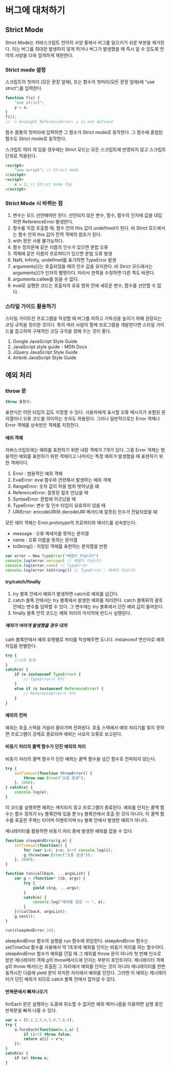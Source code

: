 # 버그에 대처하기

## Strict Mode

Strict Mode는 자바스크립트 언어의 사양 중에서 버그를 일으키기 쉬운 부분을 제거한다. 이는 버그를 최대한 발생하지 않게 하거나 버그가 발생했을 때 즉시 알 수 있도록 언어의 사양을 더욱 엄격하게 제한한다.

### Strict mode 설정

스크립트의 첫머리 (모든 문장 앞에), 또는 함수의 첫머리(모든 문장 앞에)에 "use strict";를 입력한다.
```js
function f(x) {
    "use strict";
    y = x;
}
f(2);
// -> Uncaught ReferenceError: y is not defined
```

함수 몸통의 첫머리에 입력하면 그 함수가 Strict mode로 동작한다. 그 함수에 중첩된 함수도 Strict mode로 동작한다.

스크립트 여러 개 있을 경우에는 Strict 모드는 모든 스크립트에 반영되지 않고 스크립트 단위로 적용된다.
```html
<script>
    "use script"; // Strict mode
</script>
<script>
    x = 2; // Strict mode 아님
</script>
```

### Strict Mode 시 바뀌는 점

1. 변수는 모드 선언해야만 한다. 선언되지 않은 변수, 함수, 함수의 인자에 값을 대입하면 ReferenceError 발생한다.
2. 함수를 직접 호출할 때, 함수 안의 this 값이 undefined가 된다. 비 Strict 모드에서는 함수 안의 this 값이 전역 객체의 참조가 된다.
3. with 문은 사용 불가능하다.
4. 함수 정의문에 같은 이름의 인수가 있으면 문법 오류
5. 객체에 같은 이름의 프로퍼티가 있으면 문법 오류 발생
6. NaN, Infinity, undefined를 표기하면 TypeError 발생
7. arguments[i]는 호출되었을 때의 인수 값을 유지한다. 비 Strict 모드에서는 arguments[i]가 인자의 별명이다. 따라서 한쪽을 수정하면 다른 쪽도 바뀐다.
8. arguments.callee를 읽을 수 없다.
9. eval로 실행한 코드는 호출자의 유효 범위 안에 새로운 변수, 함수를 선언할 수 없다.

### 스타일 가이드 활용하기

스타일 가이트란 프로그램을 작성할 때 버그를 피하고 가독성을 높이기 위해 권장되는 코딩 규칙을 정리한 것이다. 특히 여러 사람이 함께 프로그램을 개발한다면 스타일 가이드를 참고하여 구체적인 코딩 규칙을 정해 두는 것이 좋다.

1. Google JavaScript Style Guide
2. JavaScript style guide - MDN Docs
3. JQuery JavaScript Style Guide
4. Airbnb JavaScript Style Guide


## 예외 처리

### throw 문
```js
throw 표현식;
```
표현식은 어떤 타입의 값도 지정할 수 있다. 사용자에게 표시할 오류 메시지가 포함된 문자열이나 오류 코드를 의미하는 숫자도 허용된다. 그러나 일반적으로는 Error 객체나 Error 객체를 상속받은 객체를 지정한다.

#### 에러 객체
자바스크립트에는 예외를 표현하기 위한 내장 객체가 7개가 있다. 그중 Error 객체는 범용적인 예외를 표현하기 위한 객체이고 나머지는 특정 예외가 발생했을 때 표현하기 위한 객체이다.

1. Error : 범용적인 예외 객체
2. EvalError: eval 함수와 관련해서 발생하는 예외 객체
3. RangeError: 숫자 값이 허용 범위 벗어났을 떄
4. ReferenceError: 잘못된 참조 만났을 때
5. SyntaxError: 문법에 어긋났을 때
6. TypeError: 변수 및 인수 타입이 유효하지 않을 때
7. URIError: encodeURI와 decodeURI 메서드에 잘못된 인수가 전달되었을 떄

모든 에러 객체는 Error.prototype의 프로퍼티와 메서드를 상속받는다. 

- message : 오류 메세지를 뜻하는 문자열
- name : 오류 이름을 뜻하는 문자열
- toString() : 지정된 객체를 표현하는 문자열을 반환
```js
var error = New TypeError("배열이 아닙니다")
console.log(error.message) // 배열이 아닙니다
console.log(error.name) // TypeError
console.log(error.toString()) // TypeError : 배여리 아닙니다
```

#### try/catch/finally

1. try 블록 안에서 예외가 발생하면 catch로 예외를 넘긴다.
2. catch 블록 안에서는 try 블록에서 발생한 예외를 처리한다. catch 블록뒤의 괄호 안에는 변수를 입력할 수 있다. 그 변수에는 try 블록에서 던진 예외 값이 들어온다.
3. finally 블록 안의 코드는 예외 처리의 마지막에 반드시 실행된다. 

##### 예외가 여러개 발생했을 경우 대처

cath 블록안에서 예외 유형별로 처리를 작성해주면 도니다. instanceof 연산자로 예외 차입을 판별한다.

```js
try {
    //오류 발생
}
catch(e) {
    if (e instanceof TypeError) {
        // TypeError시 처리
    }
    else if (e instanceof ReferenceError) {
        // ReferenceError시 처리
    }
}
```
#### 예외의 전파
예외는 호출 스택을 거슬러 올라가며 전파된다. 호출 스택에서 예외 처리기를 찾지 못하면 프로그램이 강제로 종료되며 예외는 사요자 오류로 보고된다.

#### 비동기 처리의 콜백 함수가 던진 예외의 처리

비동기 처리의 콜백 함수가 던진 예외는 콜백 함수을 넘긴 함수로 전파되지 않는다.
```js
try {
    setTimeout(function throwError() {
        throw new Error("오류 발생");
    }, 1000);
} catch(e) {
    console.log(e);
}
```
이 코드를 실행하면 예외는 캐치되지 않고 프로그램이 종료된다. 예외를 던지는 콜백 함수는 함수 정의가 try 블록안에 있을 뿐 try 블록안에서 호출 된 것이 아니다. 이 콜백 함수를 호출한 주체는 타이머 이벤트이며 try 블록 안에서 발생한 예외가 아니다. 

제너레이터를 활용하면 비동기 처리 중에 발생한 예외를 잡을 수 있다. 
```js
function sleepAndError(g,n) {
    setTimeout(function() {
        for (var i=0; i<n; i++) console.log(i);
        g.throw(new Error("오류 발생"));
    }, 1000);
}

function run(callback, ...argsList) {
    var g = (function* (cb, args) {
        try {
            yield cb(g, ...args);
        }
        catch(e) {
            console.log("예외를 잡음 -> ", e);
        }
    })(callback, argsList);
    g.next();
}

run(sleepAndError,10);
```
sleepAndError 함수의 실행을 run 함수에 위임한다. sleepAndError 함수는 setTimeOut 함수를 사용해서 약 1초후에 예외를 던지는 비동기 처리를 하는 함수이다. sleepAndError 함수가 예외를 던질 때 그 예외를 throw 문이 아니라 첫 번째 인수로 받은 제너레이터 객체 g의 throw메서드에 던지는 부분이 포인트이다. 제너레이터 객체 g의 throw 메서드는 호출된 그 자리에서 예외를 던지는 것이 아니라 제너레이터를 한번 동작시킨 다음에 yield 문이 위치한 자리에서 예외를 던진다. 그러면 이 예외는 제너레이터가 던진 예외가 되므로 catch 블록 안에서 잡아낼 수 있다.

#### 반복문에서 빠져나오기

forEach 문은 실행하는 도중에 취소할 수 없지만 예외 메커니즘을 이용하면 실행 중인 반복문을 빠져 나올 수 있다.
```js
var a = [0,1,2,3,4,5,6,7,8,9];
try {
    a.foreEach(function(v,i,a) {
        if (i>5) throw false;
        return a[i] = v*v;
    });
}
catch(e) {
    if (e) throw e;
}
```